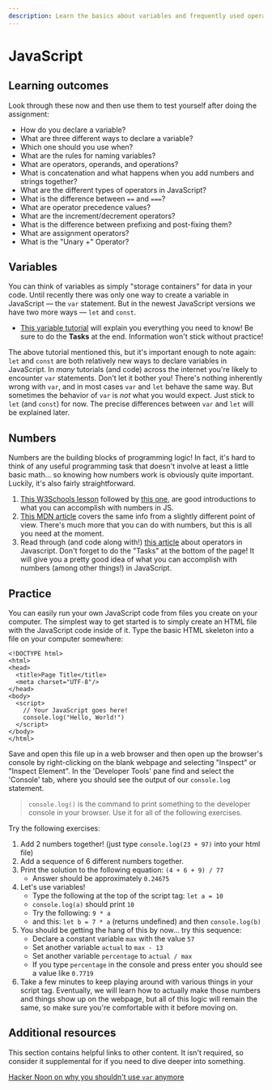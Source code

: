 ```yaml
---
description: Learn the basics about variables and frequently used operators.
---
```


# JavaScript

## Learning outcomes

Look through these now and then use them to test yourself after doing the assignment:

* How do you declare a variable?
* What are three different ways to declare a variable?
* Which one should you use when?
* What are the rules for naming variables?
* What are operators, operands, and operations?
* What is concatenation and what happens when you add numbers and strings together?
* What are the different types of operators in JavaScript?
* What is the difference between `==` and `===`?
* What are operator precedence values?
* What are the increment/decrement operators?
* What is the difference between prefixing and post-fixing them?
* What are assignment operators?
* What is the "Unary +" Operator?

## Variables

You can think of variables as simply "storage containers" for data in your code. Until recently there was only one way to create a variable in JavaScript — the `var` statement. But in the newest JavaScript versions we have two more ways — `let` and `const`.

* [This variable tutorial](http://javascript.info/variables) will explain you everything you need to know! Be sure to do the **Tasks** at the end. Information won't stick without practice!

The above tutorial mentioned this, but it's important enough to note again: `let` and `const` are both relatively new ways to declare variables in JavaScript. In _many_ tutorials \(and code\) across the internet you're likely to encounter `var` statements. Don't let it bother you! There's nothing inherently wrong with `var`, and in most cases `var` and `let` behave the same way. But sometimes the behavior of `var` is _not_ what you would expect. Just stick to `let` \(and `const`\) for now. The precise differences between `var` and `let` will be explained later.

## Numbers

Numbers are the building blocks of programming logic! In fact, it's hard to think of any useful programming task that doesn't involve at least a little basic math... so knowing how numbers work is obviously quite important. Luckily, it's also fairly straightforward.

1. [This W3Schools lesson](https://www.w3schools.com/js/js_numbers.asp) followed by [this one](https://www.w3schools.com/js/js_arithmetic.asp), are good introductions to what you can accomplish with numbers in JS.
2. [This MDN article](https://developer.mozilla.org/en-US/docs/Learn/JavaScript/First_steps/Math) covers the same info from a slightly different point of view. There's much more that you can do with numbers, but this is all you need at the moment.
3. Read through \(and code along with!\) [this article](http://javascript.info/operators) about operators in Javascript.  Don't forget to do the "Tasks" at the bottom of the page!  It will give you a pretty good idea of what you can accomplish with numbers \(among other things!\) in JavaScript.

## Practice

You can easily run your own JavaScript code from files you create on your computer. The simplest way to get started is to simply create an HTML file with the JavaScript code inside of it. Type the basic HTML skeleton into a file on your computer somewhere:

```markup
<!DOCTYPE html>
<html>
<head>
  <title>Page Title</title>
  <meta charset="UTF-8"/>
</head>
<body>
  <script>
    // Your JavaScript goes here!
    console.log("Hello, World!")
  </script>
</body>
</html>
```

Save and open this file up in a web browser and then open up the browser's console by right-clicking on the blank webpage and selecting "Inspect" or "Inspect Element". In the 'Developer Tools' pane find and select the 'Console' tab, where you should see the output of our `console.log` statement.

> `console.log()` is the command to print something to the developer console in your browser. Use it for all of the following exercises.

Try the following exercises:

1. Add 2 numbers together! \(just type  `console.log(23 + 97)`   into your html file\)
2. Add a sequence of 6 different numbers together.
3. Print the solution to the following equation: `(4 + 6 + 9) / 77`
   * Answer should be approximately `0.24675`
4. Let's use variables!
   * Type the following at the top of the script tag: `let a = 10`
   * `console.log(a)` should print `10`
   * Try the following: `9 * a`
   * and this: `let b = 7 * a` \(returns undefined\) and then `console.log(b)`
5. You should be getting the hang of this by now... try this sequence:
   * Declare a constant variable `max` with the value `57`
   * Set another variable `actual` to `max - 13`
   * Set another variable `percentage` to `actual / max`
   * If you type `percentage` in the console and press enter you should see a value like `0.7719`
6. Take a few minutes to keep playing around with various things in your script tag.  Eventually, we will learn how to actually make those numbers and things show up on the webpage, but all of this logic will remain the same, so make sure you're comfortable with it before moving on.

## Additional resources

This section contains helpful links to other content. It isn't required, so consider it supplemental for if you need to dive deeper into something.

[Hacker Noon on why you shouldn't use `var` anymore](https://hackernoon.com/why-you-shouldnt-use-var-anymore-f109a58b9b70)


